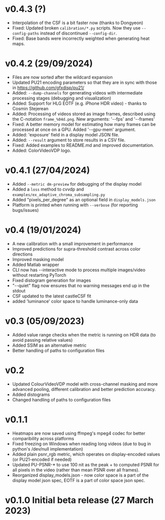 # v0.4.3 (?)
* Interpolation of the CSF is a bit faster now (thanks to Dongyeon)
* Fixed: Updated broken `calibration/*.py` scripts. Now they use `--config-paths` instead of discontinued `--config-dir`.
* Fixed: Base bands were incorrectly weighted when generating heat maps. 

# v0.4.2 (29/09/2024)
* Files are now sorted after the wildcard expansion
* Updated PU21 encoding parameters so that they are in sync with those in https://github.com/gfxdisp/pu21/
* Added: `--dump-channels` for generating videos with intermediate processing stages (debugging and visualization)
* Added: Support for HLG EOTF (e.g. iPhone HDR video) - thanks to Cosmin Stejerean
* Added: Processing of videos stored as image frames, described using the C-notation `frame_%04d.png`. New arguments: '--fps' and '--frames'
* Fixed: A better memory model for estimating how many frames can be processed at once on a GPU. Added '--gpu-mem' argument.
* Added: 'exposure' field in a display model JSON file.
* Added: `--result` argument to store results in a CSV file.
* Fixed: Added examples to README.md and improved documentation.
* Added: ColorVideoVDP logo.

# v0.4.1 (27/04/2024)
* Added `--metric dm-preview` for debugging of the display model
* Added a `loss` method to cvvdp and `examples/ex_adaptive_chroma_subsampling.py`
* Added "pixels_per_degree" as an optional field in `display_models.json`
* Platform is printed when running with `--verbose` (for reporting bugs/issues)

# v0.4 (19/01/2024)
* A new calibration with a small improvement in performance
* Improved predictions for supra-threshold contrast across color directions
* Improved masking model
* Added Matlab wrapper
* CLI now has --interactive mode to process multiple images/video without restarting PyTorch
* Fixed distogram generation for images
* "--quiet" flag now ensures that no warning messages end up in the stdout
* CSF updated to the latest castleCSF fit
* added 'luminance' color space to handle luminance-only data

# v0.3 (05/09/2023)
* Added value range checks when the metric is running on HDR data (to avoid passing relative values)
* Added SSIM as an alternative metric
* Better handling of paths to configuration files

# v0.2
* Updated ColourVideoVDP model with cross-channel masking and more advanced pooling, different calibration and better prediction accuracy.
* Added distograms
* Changed handling of paths to configuration files

# v0.1.1 
* Heatmaps are now saved using ffmpeg's mpeg4 codec for better comparibility across platforms
* Fixed freezing on Windows when reading long videos (due to bug in python's /dev/null implementation)
* Added plain psnr_rgb metric, which operates on display-encoded values (or PU21-encoded if needed)
* Updated PU-PSNR-* to use 100 nit as the peak + to computed PSNR for all pixels in the video (rather than mean PSNR over all frames).
* Reorganized display_models.json - now color space is a part of the display model json spec, EOTF is a part of color space json spec.

# v0.1.0 Initial beta release (27 March 2023)